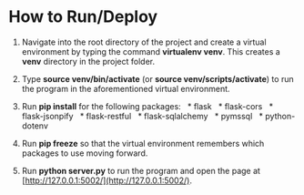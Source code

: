 # How to Run/Deploy

1. Navigate into the root directory of the project and create a virtual environment by typing the command **virtualenv venv**. This creates a **venv** directory in the project folder.

2. Type **source venv/bin/activate** (or **source venv/scripts/activate**) to run the program in the aforementioned virtual environment.

3. Run **pip install** for the following packages:
&nbsp;&nbsp;* flask
&nbsp;&nbsp;* flask-cors
&nbsp;&nbsp;* flask-jsonpify
&nbsp;&nbsp;* flask-restful
&nbsp;&nbsp;* flask-sqlalchemy
&nbsp;&nbsp;* pymssql
&nbsp;&nbsp;* python-dotenv

4. Run **pip freeze** so that the virtual environment remembers which packages to use moving forward.

5. Run **python server.py** to run the program and open the page at [http://127.0.0.1:5002/](http://127.0.0.1:5002/).
